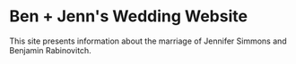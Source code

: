 # Ben + Jenn's Wedding Website

This site presents information about the marriage of Jennifer Simmons and Benjamin Rabinovitch.
